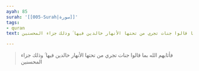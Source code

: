 ```yaml
---
ayah: 85
surah: '[[005-Surah|سورة]]'
tags:
- quran
text: فأثابهم الله بما قالوا جنات تجري من تحتها الأنهار خالدين فيها ۚ وذلك جزاء المحسنين

---
```

> فأثابهم الله بما قالوا جنات تجري من تحتها الأنهار خالدين فيها ۚ وذلك جزاء المحسنين
